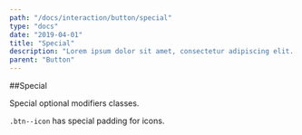 ```yaml
---
path: "/docs/interaction/button/special"
type: "docs"
date: "2019-04-01"
title: "Special"
description: "Lorem ipsum dolor sit amet, consectetur adipiscing elit. Nunc tempus laoreet leo sit amet iaculis."
parent: "Button"
---
```


##Special

Special optional modifiers classes.

`.btn--icon` has special padding for icons.

<demo>
  <demovanilla src="demos/docs/interaction/button/special" name="special">
  </demovanilla>
</demo>
